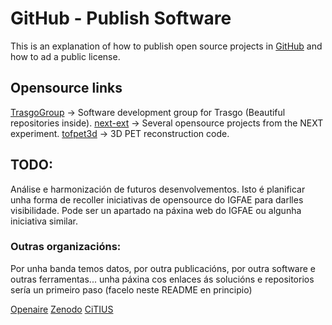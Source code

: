 # GitHub - Publish Software

This is an explanation of how to publish open source projects in [GitHub](https://github.com/) and how to ad a public license.

## Opensource links

[TrasgoGroup](https://github.com/TrasgoGroup) -> Software development group for Trasgo (Beautiful repositories inside).
[next-ext](https://github.com/next-exp) -> Several opensource projects from the NEXT experiment.
[tofpet3d](https://github.com/jerenner/tofpet3d) -> 3D PET reconstruction code.


## TODO:

Análise e harmonización de futuros desenvolvementos. Isto é planificar unha forma de recoller iniciativas de opensource do IGFAE para darlles visibilidade. Pode ser un apartado na páxina web do IGFAE ou algunha iniciativa similar.

### Outras organizacións:

Por unha banda temos datos, por outra publicacións, por outra software e outras ferramentas... unha páxina cos enlaces ás solucións e repositorios sería un primeiro paso (facelo neste README en principio)

[Openaire](https://www.openaire.eu/)
[Zenodo](https://about.zenodo.org/)
[CiTIUS](https://citius.usc.es/investigacion/datasets)

